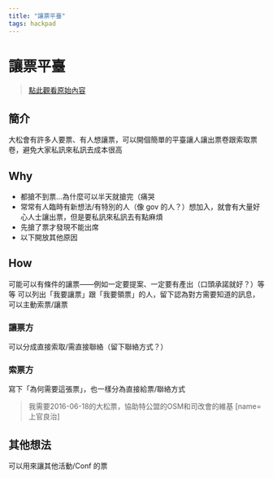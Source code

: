 ```yaml
---
title: "讓票平臺"
tags: hackpad
---
```


# 讓票平臺

> [點此觀看原始內容](https://g0v.hackpad.tw/1rhQp7fetjE)

## 簡介

大松會有許多人要票、有人想讓票，可以開個簡單的平臺讓人讓出票卷跟索取票卷，避免大家私訊來私訊去成本很高

## Why

- 都搶不到票...為什麼可以半天就搶完（痛哭
- 常常有人臨時有新想法/有特別的人（像 gov 的人？）想加入，就會有大量好心人士讓出票，但是要私訊來私訊去有點麻煩
- 先搶了票才發現不能出席
- 以下開放其他原因

## How

可能可以有條件的讓票——例如一定要提案、一定要有產出（口頭承諾就好？）等等
可以列出「我要讓票」跟「我要領票」的人，留下認為對方需要知道的訊息，可以主動索票/讓票

### 讓票方

可以分成直接索取/需直接聯絡（留下聯絡方式？）
### 索票方

寫下「為何需要這張票」，也一樣分為直接給票/聯絡方式
> 我需要2016-06-18的大松票，協助特公盟的OSM和司改會的維基
> [name=上官良治]


## 其他想法

可以用來讓其他活動/Conf 的票


